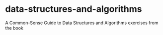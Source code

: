 # data-structures-and-algorithms
A Common-Sense Guide to Data Structures and Algorithms exercises from the book
